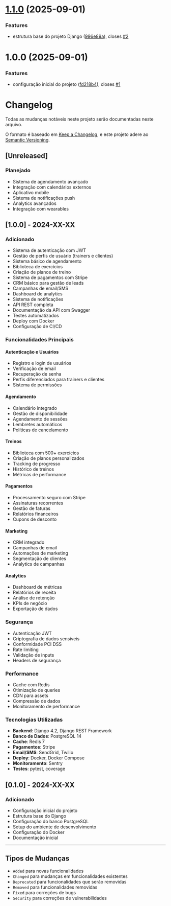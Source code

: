 # [1.1.0](https://github.com/tramontano/personal-trainer/compare/v1.0.0...v1.1.0) (2025-09-01)


### Features

* estrutura base do projeto Django ([996e89a](https://github.com/tramontano/personal-trainer/commit/996e89a80acbc7b35f145a27529533b4e975cbe6)), closes [#2](https://github.com/tramontano/personal-trainer/issues/2)

# 1.0.0 (2025-09-01)


### Features

* configuração inicial do projeto ([fd218b4](https://github.com/tramontano/personal-trainer/commit/fd218b45b12ea189617efb225d9c7918e1643b41)), closes [#1](https://github.com/tramontano/personal-trainer/issues/1)

# Changelog

Todas as mudanças notáveis neste projeto serão documentadas neste arquivo.

O formato é baseado em [Keep a Changelog](https://keepachangelog.com/en/1.0.0/),
e este projeto adere ao [Semantic Versioning](https://semver.org/spec/v2.0.0.html).

## [Unreleased]

### Planejado
- Sistema de agendamento avançado
- Integração com calendários externos
- Aplicativo mobile
- Sistema de notificações push
- Analytics avançados
- Integração com wearables

## [1.0.0] - 2024-XX-XX

### Adicionado
- Sistema de autenticação com JWT
- Gestão de perfis de usuário (trainers e clientes)
- Sistema básico de agendamento
- Biblioteca de exercícios
- Criação de planos de treino
- Sistema de pagamentos com Stripe
- CRM básico para gestão de leads
- Campanhas de email/SMS
- Dashboard de analytics
- Sistema de notificações
- API REST completa
- Documentação da API com Swagger
- Testes automatizados
- Deploy com Docker
- Configuração de CI/CD

### Funcionalidades Principais

#### Autenticação e Usuários
- Registro e login de usuários
- Verificação de email
- Recuperação de senha
- Perfis diferenciados para trainers e clientes
- Sistema de permissões

#### Agendamento
- Calendário integrado
- Gestão de disponibilidade
- Agendamento de sessões
- Lembretes automáticos
- Políticas de cancelamento

#### Treinos
- Biblioteca com 500+ exercícios
- Criação de planos personalizados
- Tracking de progresso
- Histórico de treinos
- Métricas de performance

#### Pagamentos
- Processamento seguro com Stripe
- Assinaturas recorrentes
- Gestão de faturas
- Relatórios financeiros
- Cupons de desconto

#### Marketing
- CRM integrado
- Campanhas de email
- Automações de marketing
- Segmentação de clientes
- Analytics de campanhas

#### Analytics
- Dashboard de métricas
- Relatórios de receita
- Análise de retenção
- KPIs de negócio
- Exportação de dados

### Segurança
- Autenticação JWT
- Criptografia de dados sensíveis
- Conformidade PCI DSS
- Rate limiting
- Validação de inputs
- Headers de segurança

### Performance
- Cache com Redis
- Otimização de queries
- CDN para assets
- Compressão de dados
- Monitoramento de performance

### Tecnologias Utilizadas
- **Backend**: Django 4.2, Django REST Framework
- **Banco de Dados**: PostgreSQL 14
- **Cache**: Redis 7
- **Pagamentos**: Stripe
- **Email/SMS**: SendGrid, Twilio
- **Deploy**: Docker, Docker Compose
- **Monitoramento**: Sentry
- **Testes**: pytest, coverage

## [0.1.0] - 2024-XX-XX

### Adicionado
- Configuração inicial do projeto
- Estrutura base do Django
- Configuração do banco PostgreSQL
- Setup do ambiente de desenvolvimento
- Configuração do Docker
- Documentação inicial

---

## Tipos de Mudanças

- `Added` para novas funcionalidades
- `Changed` para mudanças em funcionalidades existentes
- `Deprecated` para funcionalidades que serão removidas
- `Removed` para funcionalidades removidas
- `Fixed` para correções de bugs
- `Security` para correções de vulnerabilidades
